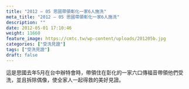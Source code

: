 ```yaml
---
title: "2012 – 05 思國帶領彰化一家6人施洗"
meta_title: "2012 – 05 思國帶領彰化一家6人施洗"
description: ""
date: 2012-05-01 17:10:46
weight: 11660
feature_image: https://cmtc.tw/wp-content/uploads/201205b.jpg
categories: ["受洗見證"]
tags: ["受洗見證"]
draft: false
---
```


這是思國去年5月在台中辦特會時，帶領住在彰化的一家六口傳福音帶領他們受洗，並且拆除偶像，使全家人一起得救的美好見證。
        
